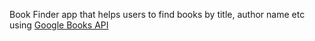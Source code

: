 Book Finder app that helps users to find books by title, author name etc using 
<a href="https://developers.google.com/books/docs/v1/using">Google Books API</a>